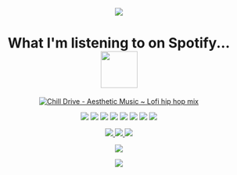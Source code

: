 <p align="center">
  <a href="https://open.spotify.com/user/31vquxt2ifie5tzb7xmnuakxgshe">
    <img src="https://novatorem-light-238epjfey-brudnak.vercel.app/api/spotify.svg"/>
  </a>
</p>

<h1 align="center">
  What I'm listening to on Spotify...
  <img src="https://github.com/brudnak/brudnak/blob/main/img/spotify.gif" width="75" />
</h1>

<p align="center">
  <a href="https://youtu.be/iicfmXFALM8">
    <img src="https://github.com/brudnak/brudnak/blob/main/img/chill-drive.webp"
      alt="Chill Drive - Aesthetic Music ~ Lofi hip hop mix" />
  </a>
</p>

<!-- Where to find these icons: https://simpleicons.org -->

<p align="center">
  <img src="https://img.shields.io/badge/-Go-00ADD8?logo=go&logoColor=white&style=flat" />
  <img src="https://img.shields.io/badge/-Kubernetes-326CE5?logo=kubernetes&logoColor=white&style=flat" />
  <img src="https://img.shields.io/badge/-Rancher-0075A8?logo=rancher&logoColor=white&style=flat" />
  <img src="https://img.shields.io/badge/-Terraform-7B42BC?logo=terraform&logoColor=white&style=flat" />
  <img src="https://img.shields.io/badge/-Amazon_AWS-232F3E?logo=amazonaws&logoColor=white&style=flat" />
  <img src="https://img.shields.io/badge/-JavaScript-F7DF1E?logo=javascript&logoColor=white&style=flat" />
  <img src="https://img.shields.io/badge/-HTML5-E34F26?logo=html5&logoColor=white&style=flat" />
  <img src="https://img.shields.io/badge/-CSS3-1572B6?logo=css3&logoColor=white&style=flat" />
</p>
<p align="center">

  <a href="https://www.linkedin.com/in/andrew-brudnak">
    <img src="https://img.shields.io/badge/-LinkedIn-0A66C2?logo=linkedin&logoColor=white&style=flat" />
  </a>
  <a href="https://gitlab.com/brudnak">
    <img src="https://img.shields.io/badge/-GitLab-FCA121?logo=gitlab&logoColor=white&style=flat" />
  </a>
  <a href="https://hub.docker.com/u/brudnak">
    <img src="https://img.shields.io/badge/-Docker_Hub-2496ED?logo=docker&logoColor=white&style=flat" />
  </a>
</p>

<p align="center">
  <img
    src="https://github.com/brudnak/brudnak/blob/output/github-contribution-grid-snake.svg#gh-dark-mode-only"
  />
</p>

<p align="center">
  <img
    src="https://github.com/brudnak/brudnak/blob/output/github-contribution-grid-snake.gif#gh-light-mode-only"
  />
</p>